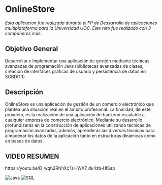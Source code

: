 <h1>OnlineStore</h1>

<p><i>Esta aplicacion fue realizada durante el FP de Dessarrollo de aplicaciones multiplataforma para la Universidad UOC. 
Este reto fue realizado con 3 compañeros más.</i></p>

<h2>Objetivo General</h2>
<p> Desarrollar e Implementar una aplicación de gestión mediante técnicas avanzadas de programación Java (bibliotecas avanzadas de clases, creación de interfaces gráficas de usuario y persistencia de datos en SGBDOR).</p>

<h2>Descripción</h2>
<p>OnlineStore es una aplicación de gestión de un comercio electrónico que plantea una situación real en el ámbito profesional. La finalidad, de este proyecto, es la realización de una aplicación de backend escalable a cualquier empresa de comercio electrónico. Mediante su desarrollo profundizarás en la construcción de aplicaciones utilizando técnicas de programación avanzadas, además, aprenderás las diversas técnicas para almacenar los datos de la aplicación tanto en estructuras dinámicas como en bases de datos.</p>

<h2> VIDEO RESUMEN </h2>
https://youtu.be/D_wqh2RNhXc?si=WX7_du4zb-I1ISap

![Java](https://img.shields.io/badge/java-de1414?style=for-the-badge&logo=java&logoColor=white)
![SQL](https://img.shields.io/badge/-MySQL-%2300f?style=for-the-badge&logo=MySQL&logoColor=white)


